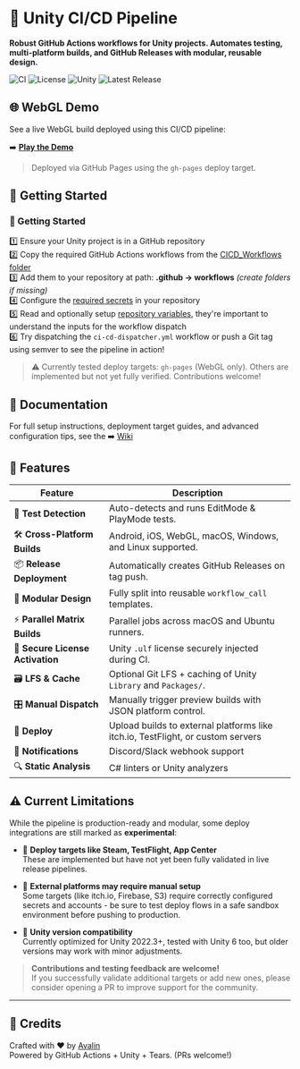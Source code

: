 # 🚀 Unity CI/CD Pipeline

**Robust GitHub Actions workflows for Unity projects. Automates testing, multi-platform builds, and GitHub Releases with modular, reusable design.**

![CI](https://github.com/Avalin/CI-CD-Unity-Test-Project/actions/workflows/ci-cd-pipeline.yml/badge.svg)
![License](https://img.shields.io/github/license/Avalin/CI-CD-Unity-Test-Project?color=blue)
![Unity](https://img.shields.io/badge/unity-2022.3%2B-black?logo=unity)
![Latest Release](https://img.shields.io/github/v/release/Avalin/Unity-CI-Templates)

## 🌐 WebGL Demo

See a live WebGL build deployed using this CI/CD pipeline:

➡️ [**Play the Demo**](https://avalin.github.io/Unity-CI-Templates/)

> Deployed via GitHub Pages using the `gh-pages` deploy target.


## 🧠 Getting Started
### 🚀 Getting Started

1️⃣ Ensure your Unity project is in a GitHub repository  
2️⃣ Copy the required GitHub Actions workflows from the [CICD_Workflows folder](https://github.com/Avalin/Unity-CI-Templates/tree/main/CICD_Workflows)  
3️⃣ Add them to your repository at path: **.github → workflows** _(create folders if missing)_<br/>
4️⃣ Configure the [required secrets](https://github.com/Avalin/Unity-CI-Templates/wiki/Required-Secrets) in your repository<br/>
5️⃣ Read and optionally setup [repository variables](https://github.com/Avalin/Unity-CI-Templates/wiki/Repository-Variables), they're important to understand the inputs for the workflow dispatch<br/>
6️⃣ Try dispatching the `ci-cd-dispatcher.yml` workflow or push a Git tag using semver to see the pipeline in action! <br/>

> ⚠️ Currently tested deploy targets: `gh-pages` (WebGL only). Others are implemented but not yet fully verified. Contributions welcome!

## 📖 Documentation

For full setup instructions, deployment target guides, and advanced configuration tips, see the ➡️ [Wiki](https://github.com/Avalin/Unity-CI-Templates/wiki)

## 📌 Features

| Feature                        | Description |
|-------------------------------|-------------|
| 🧪 **Test Detection**            | Auto-detects and runs EditMode & PlayMode tests. |
| 🛠️ **Cross-Platform Builds**     | Android, iOS, WebGL, macOS, Windows, and Linux supported. |
| 📦 **Release Deployment**        | Automatically creates GitHub Releases on tag push. |
| 🧹 **Modular Design**            | Fully split into reusable `workflow_call` templates. |
| ⚡ **Parallel Matrix Builds**     | Parallel jobs across macOS and Ubuntu runners. |
| 🔐 **Secure License Activation** | Unity `.ulf` license securely injected during CI. |
| 🗃️ **LFS & Cache**               | Optional Git LFS + caching of Unity `Library` and `Packages/`. |
| 🎛️ **Manual Dispatch**          | Manually trigger preview builds with JSON platform control. |
| 🚀 **Deploy**                | Upload builds to external platforms like itch.io, TestFlight, or custom servers |
| 📣 **Notifications**         | Discord/Slack webhook support |
| 🔍 **Static Analysis**       | C# linters or Unity analyzers |

</details>

## ⚠ Current Limitations

While the pipeline is production-ready and modular, some deploy integrations are still marked as **experimental**:

- 🚧 **Deploy targets like Steam, TestFlight, App Center**  
  These are implemented but have not yet been fully validated in live release pipelines.

- 🔗 **External platforms may require manual setup**  
  Some targets (like itch.io, Firebase, S3) require correctly configured secrets and accounts - be sure to test deploy flows in a safe sandbox environment before pushing to production.

- 🧪 **Unity version compatibility**  
  Currently optimized for Unity 2022.3+, tested with Unity 6 too, but older versions may work with minor adjustments.

> **Contributions and testing feedback are welcome!**  
> If you successfully validate additional targets or add new ones, please consider opening a PR to improve support for the community.

---

## 🙌 Credits

Crafted with ❤️ by [Avalin](https://github.com/Avalin)  
Powered by GitHub Actions + Unity + Tears.
(PRs welcome!)

